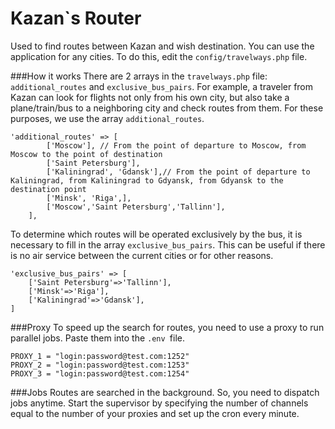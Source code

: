 # Kazan`s Router
Used to find routes between Kazan and wish destination.
You can use the application for any cities. To do this, edit the `config/travelways.php` file.

###How it works
There are 2 arrays in the `travelways.php` file: `additional_routes` and `exclusive_bus_pairs`.
For example, a traveler from Kazan can look for flights not only from his own city, but also take a plane/train/bus to a neighboring city and check routes from them. For these purposes, we use the array `additional_routes`.

```
'additional_routes' => [
        ['Moscow'], // From the point of departure to Moscow, from Moscow to the point of destination
        ['Saint Petersburg'],
        ['Kaliningrad', 'Gdansk'],// From the point of departure to Kaliningrad, from Kaliningrad to Gdyansk, from Gdyansk to the destination point
        ['Minsk', 'Riga',],
        ['Moscow','Saint Petersburg','Tallinn'],
    ],
```
To determine which routes will be operated exclusively by the bus, it is necessary to fill in the array `exclusive_bus_pairs`. This can be useful if there is no air service between the current cities or for other reasons.

```
'exclusive_bus_pairs' => [
    ['Saint Petersburg'=>'Tallinn'],
    ['Minsk'=>'Riga'],
    ['Kaliningrad'=>'Gdansk'],
]
```

###Proxy
To speed up the search for routes, you need to use a proxy to run parallel jobs.
Paste them into the `.env `file. 

```
PROXY_1 = "login:password@test.com:1252"
PROXY_2 = "login:password@test.com:1253"
PROXY_3 = "login:password@test.com:1254"
```

###Jobs
Routes are searched in the background. So, you need to dispatch jobs anytime.
Start the supervisor by specifying the number of channels equal to the number of your proxies and set up the cron every minute.

